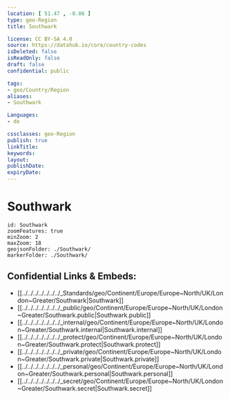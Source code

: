 ```yaml
---
location: [ 51.47 , -0.06 ] 
type: geo-Region
title: Southwark

license: CC BY-SA 4.0
source: https://datahub.io/core/country-codes
isDeleted: false
isReadOnly: false
draft: false
confidential: public

tags:
- geo/Country/Region
aliases:
- Southwark

Languages:
- de

cssclasses: geo-Region
publish: true
linkTitle: 
keywords: 
layout: 
publishDate: 
expiryDate: 
---
```


# Southwark

```leaflet
id: Southwark
zoomFeatures: true 
minZoom: 2 
maxZoom: 18
geojsonFolder: ./Southwark/
markerFolder: ./Southwark/
```


## Confidential Links & Embeds: 
- [[../../../../../../../_Standards/geo/Continent/Europe/Europe~North/UK/London~Greater/Southwark|Southwark]] 
- [[../../../../../../../_public/geo/Continent/Europe/Europe~North/UK/London~Greater/Southwark.public|Southwark.public]] 
- [[../../../../../../../_internal/geo/Continent/Europe/Europe~North/UK/London~Greater/Southwark.internal|Southwark.internal]] 
- [[../../../../../../../_protect/geo/Continent/Europe/Europe~North/UK/London~Greater/Southwark.protect|Southwark.protect]] 
- [[../../../../../../../_private/geo/Continent/Europe/Europe~North/UK/London~Greater/Southwark.private|Southwark.private]] 
- [[../../../../../../../_personal/geo/Continent/Europe/Europe~North/UK/London~Greater/Southwark.personal|Southwark.personal]] 
- [[../../../../../../../_secret/geo/Continent/Europe/Europe~North/UK/London~Greater/Southwark.secret|Southwark.secret]] 

